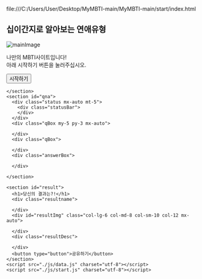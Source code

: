 file:///C:/Users/User/Desktop/MyMBTI-main/MyMBTI-main/start/index.html

<!DOCTYPE html>
<html lang="ko" dir="ltr">

<head>
  <meta charset="utf-8">
  <meta name="viewport" content="width=device-width,initial-scale=1">
  <title></title>
  <link href="https://cdn.jsdelivr.net/npm/bootstrap@5.0.0-beta3/dist/css/bootstrap.min.css"
  rel="stylesheet" integrity="sha384-eOJMYsd53ii+scO/bJGFsiCZc+5NDVN2yr8+0RDqr0Ql0h+rP48ckxlpbzKgwra6" crossorigin="anonymous">
  <link rel="preconnect" href="https://fonts.gstatic.com">
  <link href="https://fonts.googleapis.com/css2?family=Nanum+Pen+Script&display=swap" rel="stylesheet">
  <link rel="stylesheet" href="./css/default.css">
  <link rel="stylesheet" href="./css/main.css">
  <link rel="stylesheet" href="./css/qna.css">
  <link rel="stylesheet" href="./css/animation.css">
  <link rel="stylesheet" href="./css/result.css">
</head>

<body>
  <div class="container">
    <section id="main" class="mx-auto my-5 py-5 px-3">
      <h1>십이간지로 알아보는 연애유형 </h1>
      <div class="col-lg-6 col-md-8 col-sm-10 col-12 mx-auto">
        <img src="./img/main.png" alt="mainImage" class="img-fluid">
      </div>
      <p>
        나만의 MBTI사이트입니다!<br>
        아래 시작하기 버튼을 눌러주십시오.
      </p>
      <button type="button" class="btn btn-outline-danger mt-3"
       onclick="js:begin ()">시작하기</button>

    </section>
    <section id="qna">
      <div class="status mx-auto mt-5">
        <div class="statusBar">
        </div>
      </div>
      <div class="qBox my-5 py-3 mx-auto">

      </div>
      <div class="qBox">

      </div>
      <div class="answerBox">

      </div>

    </section>

    <section id="result">
      <h1>당신의 결과는?!</h1>
      <div class="resultname">

      </div>
      <div id="resultImg" class="col-lg-6 col-md-8 col-sm-10 col-12 mx-auto">

      </div>
      <div class="resultDesc">

      </div>
      <button type="button">공유하기</button>
    </section>
    <script src="./js/data.js" charset="utf-8"></script>
    <script src="./js/start.js" charset="utf-8"></script>


  </div>
</body>

</html>
